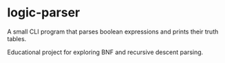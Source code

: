 # logic-parser
A small CLI program that parses boolean expressions and prints their truth tables.

Educational project for exploring BNF and recursive descent parsing.
